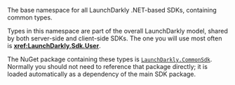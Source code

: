 The base namespace for all LaunchDarkly .NET-based SDKs, containing common types.

Types in this namespace are part of the overall LaunchDarkly model, shared by both server-side and client-side SDKs. The one you will use most often is **<xref:LaunchDarkly.Sdk.User>**.

The NuGet package containing these types is [`LaunchDarkly.CommonSdk`](https://www.nuget.org/packages/LaunchDarkly.CommonSdk). Normally you should not need to reference that package directly; it is loaded automatically as a dependency of the main SDK package.
